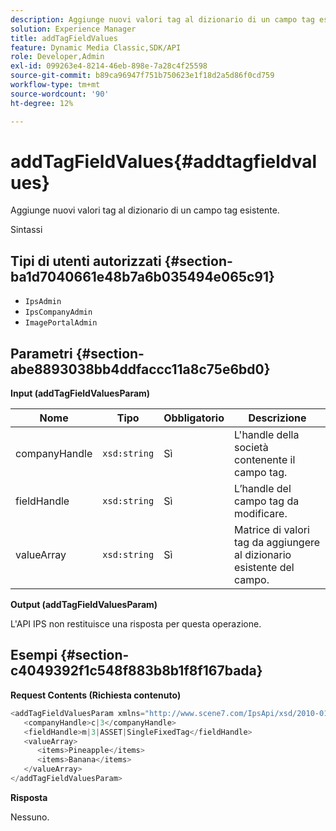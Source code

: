 ```yaml
---
description: Aggiunge nuovi valori tag al dizionario di un campo tag esistente.
solution: Experience Manager
title: addTagFieldValues
feature: Dynamic Media Classic,SDK/API
role: Developer,Admin
exl-id: 099263e4-8214-46eb-898e-7a28c4f25598
source-git-commit: b89ca96947f751b750623e1f18d2a5d86f0cd759
workflow-type: tm+mt
source-wordcount: '90'
ht-degree: 12%

---
```


# addTagFieldValues{#addtagfieldvalues}

Aggiunge nuovi valori tag al dizionario di un campo tag esistente.

Sintassi

## Tipi di utenti autorizzati {#section-ba1d7040661e48b7a6b035494e065c91}

* `IpsAdmin`
* `IpsCompanyAdmin`
* `ImagePortalAdmin`

## Parametri {#section-abe8893038bb4ddfaccc11a8c75e6bd0}

**Input (addTagFieldValuesParam)**

| Nome | Tipo | Obbligatorio | Descrizione |
|---|---|---|---|
| companyHandle | `xsd:string` | Sì | L&#39;handle della società contenente il campo tag. |
| fieldHandle | `xsd:string` | Sì | L’handle del campo tag da modificare. |
| valueArray | `xsd:string` | Sì | Matrice di valori tag da aggiungere al dizionario esistente del campo. |

**Output (addTagFieldValuesParam)**

L&#39;API IPS non restituisce una risposta per questa operazione.

## Esempi {#section-c4049392f1c548f883b8b1f8f167bada}

**Request Contents (Richiesta contenuto)**

```java {.line-numbers}
<addTagFieldValuesParam xmlns="http://www.scene7.com/IpsApi/xsd/2010-01-31">
   <companyHandle>c|3</companyHandle>
   <fieldHandle>m|3|ASSET|SingleFixedTag</fieldHandle>
   <valueArray>
      <items>Pineapple</items>
      <items>Banana</items>
   </valueArray>
</addTagFieldValuesParam>
```

**Risposta**

Nessuno.
